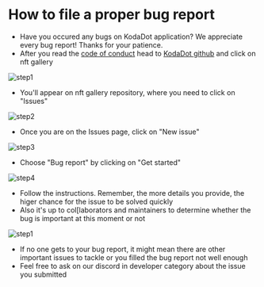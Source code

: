 # How to file a proper bug report

 - Have you occured any bugs on KodaDot application? We appreciate every bug report! Thanks for your patience.
 - After you read the [code of conduct](https://github.com/kodadot/nft-gallery/blob/main/CODE_OF_CONDUCT.md) head to [KodaDot github](https://github.com/kodadot) and click on nft gallery

 ![step1](/bug_report/step1.png)

 - You'll appear on nft gallery repository, where you need to click on "Issues"

 ![step2](/bug_report/step2.png)

 - Once you are on the Issues page, click on "New issue"

 ![step3](/bug_report/step3.png)

 - Choose "Bug report" by clicking on "Get started"

 ![step4](/bug_report/step4.png)

 - Follow the instructions. Remember, the more details you provide, the higer chance for the issue to be solved quickly
 - Also it's up to col[laborators and maintainers to determine whether the bug is important at this moment or not

 ![step1](/bug_report/step5.png)

 - If no one gets to your bug report, it might mean there are other important issues to tackle or you filled the bug report not well enough
 - Feel free to ask on our discord in developer category about the issue you submitted